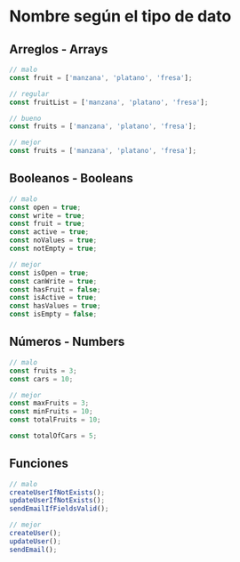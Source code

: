 
# Nombre según el tipo de dato
## Arreglos - Arrays

```ts
// malo
const fruit = ['manzana', 'platano', 'fresa'];
```

```ts
// regular
const fruitList = ['manzana', 'platano', 'fresa'];
```

```ts
// bueno
const fruits = ['manzana', 'platano', 'fresa'];
```

```ts
// mejor
const fruits = ['manzana', 'platano', 'fresa'];
```

## Booleanos - Booleans

```ts
// malo
const open = true;
const write = true;
const fruit = true;
const active = true;
const noValues = true;
const notEmpty = true;
```
```ts
// mejor
const isOpen = true;
const canWrite = true;
const hasFruit = false;
const isActive = true;
const hasValues = true;
const isEmpty = false;
```

## Números - Numbers
```ts
// malo
const fruits = 3;
const cars = 10;
```

```ts
// mejor
const maxFruits = 3;
const minFruits = 10;
const totalFruits = 10;

const totalOfCars = 5;
```

## Funciones
```ts
// malo
createUserIfNotExists();
updateUserIfNotExists();
sendEmailIfFieldsValid();
```
```ts
// mejor
createUser();
updateUser();
sendEmail();
```